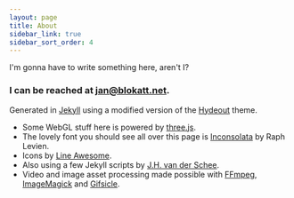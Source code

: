 ```yaml
---
layout: page
title: About
sidebar_link: true
sidebar_sort_order: 4
---
```

I'm gonna have to write something here, aren't I?

<h3>I can be reached at
<a href="&#109;&#97;&#105;&#108;&#116;&#111;&#58;&#106;&#97;&#110;&#64;&#98;&#108;&#111;&#107;&#97;&#116;&#116;&#46;&#110;&#101;&#116;">&#106;&#97;&#110;&#64;&#98;&#108;&#111;&#107;&#97;&#116;&#116;&#46;&#110;&#101;&#116;</a>.</h3>

Generated in [Jekyll](https://jekyllrb.com/) using a modified version of the [Hydeout](https://github.com/fongandrew/hydeout) theme.

- Some WebGL stuff here is powered by [three.js](https://threejs.org/).
- The lovely font you should see all over this page is [Inconsolata](https://fonts.google.com/specimen/Inconsolata) by Raph Levien.
- Icons by [Line Awesome](https://icons8.com/line-awesome).
- Also using a few Jekyll scripts by [J.H. van der Schee](https://jekyllcodex.org/).
- Video and image asset processing made possible with [FFmpeg](https://ffmpeg.org/), [ImageMagick](https://imagemagick.org/index.php) and [Gifsicle](https://www.lcdf.org/gifsicle/).

